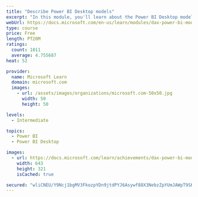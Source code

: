 ```yaml
---
title: "Describe Power BI Desktop models"
excerpt: "In this module, you'll learn about the Power BI Desktop model structure, star schema design basics, analytics queries, and report visual configuration. This module provides a strong foundation on which you can learn to optimize model designs and add model calculations."
webUrl: https://docs.microsoft.com/en-us/learn/modules/dax-power-bi-models/
type: course
price: Free
length: PT20M
ratings:
  count: 1011
  average: 4.755687
heat: 52

provider:
  name: Microsoft Learn
  domain: microsoft.com
  images:
    - url: /assets/images/organizations/microsoft.com-50x50.jpg
      width: 50
      height: 50

levels:
  - Intermediate

topics:
  - Power BI
  - Power BI Desktop

images:
  - url: https://docs.microsoft.com/learn/achievements/dax-power-bi-models-social.png
    width: 643
    height: 321
    isCached: true

secured: "wliCNEU/Y9Ncj1bgMV3FkozpYDn9jtdPYJ6Asywf88X3NebzZpYUmJAWpT9SKmh+y+wGtKZMhpUHYzVamAq9tPdP1nVkcttsrwVwNuzodYHf0ASd9HMMwPbhH/0ZoYW72sLc3wAvwY2tbii52wRtmQOuZYiA5+QlRufwpHsdRrjcJQjowWcFOwjGtXIe5G4+TeONEgDW5pZNt8TuehxkOI5slcdexqUfuBKT4Tye/9yZD67ClHbl+Yza1LjFcWCJzEZKFrtnB8YRYtXLxZ5fqM0vUUENwUAQPbh+gUmCroIRm8wfHNkLgCSJZpdM11Xvy4MKoO3zIUCxtq8rdZjrRF4xsnTMx5dfh79ylz2NM3DcRwyyVLvkuRTIIfY65lM4Eb4gJ2PBHHWfwBKBG2UhdXSNR/MP9qQQjGmFZBtQOBI=;8AMCnu3SZ9C2Hk/5QI1//A=="
---
```


